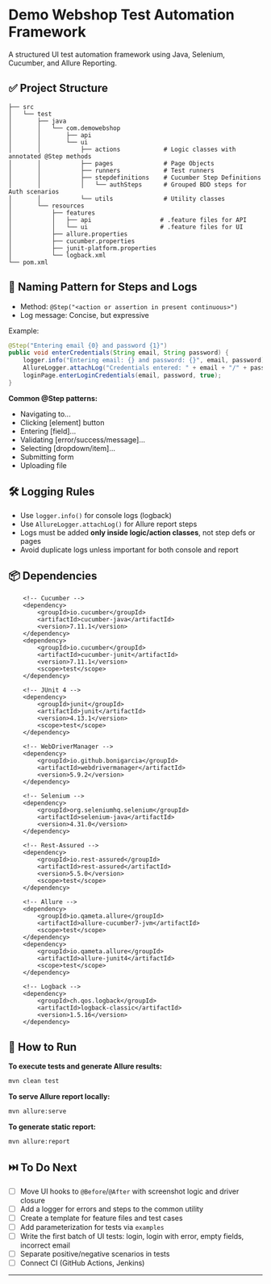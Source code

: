# Demo Webshop Test Automation Framework

A structured UI test automation framework using Java, Selenium, Cucumber, and Allure Reporting.

## ✅ Project Structure

```
├── src
│   └── test
│       ├── java
│       │   └── com.demowebshop
│       │       ├── api
│       │       └── ui
│       │           ├── actions            # Logic classes with annotated @Step methods
│       │           ├── pages              # Page Objects
│       │           ├── runners            # Test runners
│       │           ├── stepdefinitions    # Cucumber Step Definitions
│       │           │   └── authSteps      # Grouped BDD steps for Auth scenarios
│       │           └── utils              # Utility classes
│       └── resources
│           ├── features
│           │   ├── api                   # .feature files for API
│           │   └── ui                    # .feature files for UI
│           ├── allure.properties
│           ├── cucumber.properties
│           ├── junit-platform.properties
│           └── logback.xml
└── pom.xml
```

## 🧠 Naming Pattern for Steps and Logs

- Method: `@Step("<action or assertion in present continuous>")`
- Log message: Concise, but expressive

Example:
```java
@Step("Entering email {0} and password {1}")
public void enterCredentials(String email, String password) {
    logger.info("Entering email: {} and password: {}", email, password);
    AllureLogger.attachLog("Credentials entered: " + email + "/" + password);
    loginPage.enterLoginCredentials(email, password, true);
}
```

**Common @Step patterns:**
- Navigating to...
- Clicking [element] button
- Entering [field]...
- Validating [error/success/message]...
- Selecting [dropdown/item]...
- Submitting form
- Uploading file

## 🛠️ Logging Rules

- Use `logger.info()` for console logs (logback)
- Use `AllureLogger.attachLog()` for Allure report steps
- Logs must be added **only inside logic/action classes**, not step defs or pages
- Avoid duplicate logs unless important for both console and report

## 📦 Dependencies

        <!-- Cucumber -->
        <dependency>
            <groupId>io.cucumber</groupId>
            <artifactId>cucumber-java</artifactId>
            <version>7.11.1</version>
        </dependency>
        <dependency>
            <groupId>io.cucumber</groupId>
            <artifactId>cucumber-junit</artifactId>
            <version>7.11.1</version>
            <scope>test</scope>
        </dependency>

        <!-- JUnit 4 -->
        <dependency>
            <groupId>junit</groupId>
            <artifactId>junit</artifactId>
            <version>4.13.1</version>
            <scope>test</scope>
        </dependency>

        <!-- WebDriverManager -->
        <dependency>
            <groupId>io.github.bonigarcia</groupId>
            <artifactId>webdrivermanager</artifactId>
            <version>5.9.2</version>
        </dependency>

        <!-- Selenium -->
        <dependency>
            <groupId>org.seleniumhq.selenium</groupId>
            <artifactId>selenium-java</artifactId>
            <version>4.31.0</version>
        </dependency>
        
        <!-- Rest-Assured -->
        <dependency>
            <groupId>io.rest-assured</groupId>
            <artifactId>rest-assured</artifactId>
            <version>5.5.0</version>
            <scope>test</scope>
        </dependency>

        <!-- Allure -->
        <dependency>
            <groupId>io.qameta.allure</groupId>
            <artifactId>allure-cucumber7-jvm</artifactId>
            <scope>test</scope>
        </dependency>
        <dependency>
            <groupId>io.qameta.allure</groupId>
            <artifactId>allure-junit4</artifactId>
            <scope>test</scope>
        </dependency>

        <!-- Logback -->
        <dependency>
            <groupId>ch.qos.logback</groupId>
            <artifactId>logback-classic</artifactId>
            <version>1.5.16</version>
        </dependency>

## 🚀 How to Run

**To execute tests and generate Allure results:**
```bash
mvn clean test
```

**To serve Allure report locally:**
```bash
mvn allure:serve
```

**To generate static report:**
```bash
mvn allure:report
```

## ⏭️ To Do Next

- [ ] Move UI hooks to `@Before`/`@After` with screenshot logic and driver closure
- [ ] Add a logger for errors and steps to the common utility
- [ ] Create a template for feature files and test cases
- [ ] Add parameterization for tests via `examples`
- [ ] Write the first batch of UI tests: login, login with error, empty fields, incorrect email
- [ ] Separate positive/negative scenarios in tests
- [ ] Connect CI (GitHub Actions, Jenkins)

---

